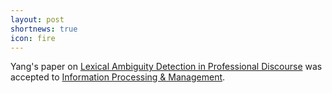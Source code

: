 ```yaml
---
layout: post
shortnews: true
icon: fire
---
```

Yang's paper on [Lexical Ambiguity Detection in Professional Discourse][paper] was accepted to [Information Processing & Management][link].

[paper]: https://www.sciencedirect.com/science/article/pii/S0306457322001133
[link]: https://www.sciencedirect.com/journal/information-processing-and-management

